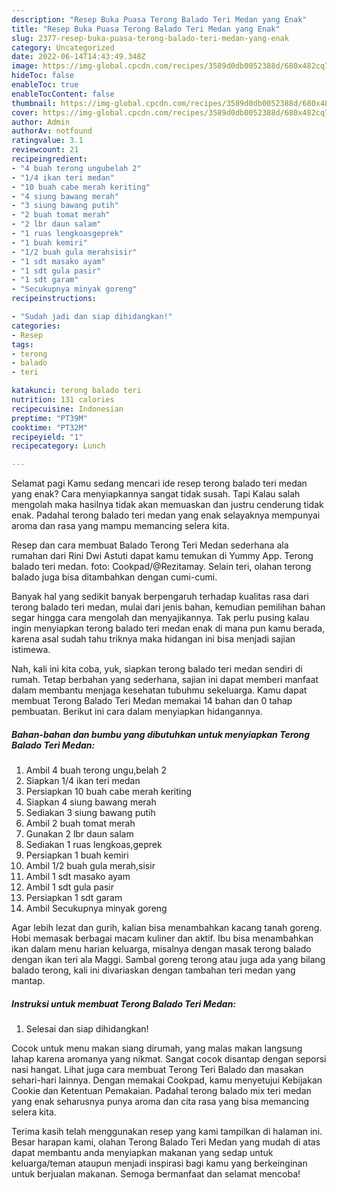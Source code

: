 ```yaml
---
description: "Resep Buka Puasa Terong Balado Teri Medan yang Enak"
title: "Resep Buka Puasa Terong Balado Teri Medan yang Enak"
slug: 2377-resep-buka-puasa-terong-balado-teri-medan-yang-enak
category: Uncategorized
date: 2022-06-14T14:43:49.348Z
image: https://img-global.cpcdn.com/recipes/3589d0db0052388d/680x482cq70/terong-balado-teri-medan-foto-resep-utama.jpg
hideToc: false
enableToc: true
enableTocContent: false
thumbnail: https://img-global.cpcdn.com/recipes/3589d0db0052388d/680x482cq70/terong-balado-teri-medan-foto-resep-utama.jpg
cover: https://img-global.cpcdn.com/recipes/3589d0db0052388d/680x482cq70/terong-balado-teri-medan-foto-resep-utama.jpg
author: Admin
authorAv: notfound
ratingvalue: 3.1
reviewcount: 21
recipeingredient:
- "4 buah terong ungubelah 2"
- "1/4 ikan teri medan"
- "10 buah cabe merah keriting"
- "4 siung bawang merah"
- "3 siung bawang putih"
- "2 buah tomat merah"
- "2 lbr daun salam"
- "1 ruas lengkoasgeprek"
- "1 buah kemiri"
- "1/2 buah gula merahsisir"
- "1 sdt masako ayam"
- "1 sdt gula pasir"
- "1 sdt garam"
- "Secukupnya minyak goreng"
recipeinstructions:

- "Sudah jadi dan siap dihidangkan!"
categories:
- Resep
tags:
- terong
- balado
- teri

katakunci: terong balado teri 
nutrition: 131 calories
recipecuisine: Indonesian
preptime: "PT39M"
cooktime: "PT32M"
recipeyield: "1"
recipecategory: Lunch

---
```



Selamat pagi Kamu sedang mencari ide resep terong balado teri medan yang enak? Cara menyiapkannya sangat tidak susah. Tapi Kalau salah mengolah maka hasilnya tidak akan memuaskan dan justru cenderung tidak enak. Padahal terong balado teri medan yang enak selayaknya mempunyai aroma dan rasa yang mampu memancing selera kita.


Resep dan cara membuat Balado Terong Teri Medan sederhana ala rumahan dari Rini Dwi Astuti dapat kamu temukan di Yummy App. Terong balado teri medan. foto: Cookpad/@Rezitamay. Selain teri, olahan terong balado juga bisa ditambahkan dengan cumi-cumi.

Banyak hal yang sedikit banyak berpengaruh terhadap kualitas rasa dari terong balado teri medan, mulai dari jenis bahan, kemudian pemilihan bahan segar hingga cara mengolah dan menyajikannya. Tak perlu pusing kalau ingin menyiapkan terong balado teri medan enak di mana pun kamu berada, karena asal sudah tahu triknya maka hidangan ini bisa menjadi sajian istimewa.


Nah, kali ini kita coba, yuk, siapkan terong balado teri medan sendiri di rumah. Tetap berbahan yang sederhana, sajian ini dapat memberi manfaat dalam membantu menjaga kesehatan tubuhmu sekeluarga. Kamu dapat membuat Terong Balado Teri Medan memakai 14 bahan dan 0 tahap pembuatan. Berikut ini cara dalam menyiapkan hidangannya.

<!--inarticleads1-->

##### Bahan-bahan dan bumbu yang dibutuhkan untuk menyiapkan Terong Balado Teri Medan:

1. Ambil 4 buah terong ungu,belah 2
1. Siapkan 1/4 ikan teri medan
1. Persiapkan 10 buah cabe merah keriting
1. Siapkan 4 siung bawang merah
1. Sediakan 3 siung bawang putih
1. Ambil 2 buah tomat merah
1. Gunakan 2 lbr daun salam
1. Sediakan 1 ruas lengkoas,geprek
1. Persiapkan 1 buah kemiri
1. Ambil 1/2 buah gula merah,sisir
1. Ambil 1 sdt masako ayam
1. Ambil 1 sdt gula pasir
1. Persiapkan 1 sdt garam
1. Ambil Secukupnya minyak goreng


Agar lebih lezat dan gurih, kalian bisa menambahkan kacang tanah goreng. Hobi memasak berbagai macam kuliner dan aktif. Ibu bisa menambahkan ikan dalam menu harian keluarga, misalnya dengan masak terong balado dengan ikan teri ala Maggi. Sambal goreng terong atau juga ada yang bilang balado terong, kali ini divariaskan dengan tambahan teri medan yang mantap. 

<!--inarticleads2-->

##### Instruksi untuk membuat Terong Balado Teri Medan:


1. Selesai dan siap dihidangkan!

Cocok untuk menu makan siang dirumah, yang malas makan langsung lahap karena aromanya yang nikmat. Sangat cocok disantap dengan seporsi nasi hangat. Lihat juga cara membuat Terong Teri Balado dan masakan sehari-hari lainnya. Dengan memakai Cookpad, kamu menyetujui Kebijakan Cookie dan Ketentuan Pemakaian. Padahal terong balado mix teri medan yang enak seharusnya punya aroma dan cita rasa yang bisa memancing selera kita. 

Terima kasih telah menggunakan resep yang kami tampilkan di halaman ini. Besar harapan kami, olahan Terong Balado Teri Medan yang mudah di atas dapat membantu anda menyiapkan makanan yang sedap untuk keluarga/teman ataupun menjadi inspirasi bagi kamu yang berkeinginan untuk berjualan makanan. Semoga bermanfaat dan selamat mencoba!
